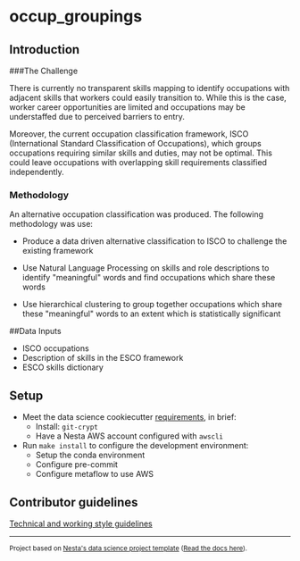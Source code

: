 # occup_groupings

## Introduction

###The Challenge

There is currently no transparent skills mapping to identify occupations with adjacent skills that workers could easily transition to. While this is the case, worker career opportunities are limited and occupations may be understaffed due to perceived barriers to entry.

Moreover, the current occupation classification framework, ISCO (International Standard Classification of Occupations), which groups occupations requiring similar skills and duties, may not be optimal. This could leave occupations with overlapping skill
requirements classified independently.

### Methodology

An alternative occupation classification was produced. The following methodology was use:

- Produce a data driven alternative classification to ISCO to challenge the existing framework

- Use Natural Language Processing on skills and role descriptions to identify "meaningful" words and find occupations which share these words

- Use hierarchical clustering to group together occupations which share these "meaningful" words to an extent which is statistically significant

##Data Inputs

- ISCO occupations
- Description of skills in the ESCO framework
- ESCO skills dictionary

## Setup

- Meet the data science cookiecutter [requirements](http://nestauk.github.io/ds-cookiecutter), in brief:
  - Install: `git-crypt`
  - Have a Nesta AWS account configured with `awscli`
- Run `make install` to configure the development environment:
  - Setup the conda environment
  - Configure pre-commit
  - Configure metaflow to use AWS

## Contributor guidelines

[Technical and working style guidelines](https://github.com/nestauk/ds-cookiecutter/blob/master/GUIDELINES.md)

---

<small><p>Project based on <a target="_blank" href="https://github.com/nestauk/ds-cookiecutter">Nesta's data science project template</a>
(<a href="http://nestauk.github.io/ds-cookiecutter">Read the docs here</a>).
</small>
